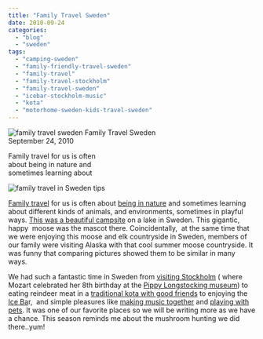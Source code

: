 ```yaml
---
title: "Family Travel Sweden"
date: 2010-09-24
categories: 
  - "blog"
  - "sweden"
tags: 
  - "camping-sweden"
  - "family-friendly-travel-sweden"
  - "family-travel"
  - "family-travel-stockholm"
  - "family-travel-sweden"
  - "icebar-stockholm-music"
  - "kota"
  - "motorhome-sweden-kids-travel-sweden"
---
```


 ![family travel sweden ](https://pub-ac94b3f306b24c0dba4238943c97f2e1.r2.dev/6a00e5502a950788330134877cd917970c.jpg) Family Travel Sweden  
September 24, 2010

Family travel for us is often  
about being in nature and  
sometimes learning about 

<!--more-->

![family travel in Sweden tips](https://pub-ac94b3f306b24c0dba4238943c97f2e1.r2.dev/6a00e5502a950788330134877cd9b9970c.jpg)

[Family travel](https://pub-ac94b3f306b24c0dba4238943c97f2e1.r2.dev/2009/04/how-to-travel-the-world-as-a-digital-nomad-family.html) for us is often about [being in nature](https://pub-ac94b3f306b24c0dba4238943c97f2e1.r2.dev/2009/04/family-travel-photohappy-earth-day.html) and sometimes learning about different kinds of animals, and environments, sometimes in playful ways. [This was a beautiful campsite](http://www.firstcamp.se/sv/hostvintervar/karlstad-skutberget) on a lake in Sweden. This gigantic, happy  moose was the mascot there. Coincidentally,  at the same time that we were enjoying this moose and elk countryside in Sweden, members of our family were visiting Alaska with that cool summer moose countryside. It was funny that comparing pictures showed them to be similar in many ways.

We had such a fantastic time in Sweden from [visiting Stockholm](ttp://www.soultravelers3.com/2009/08/family-travel-photo-sweden-stockholm-harbor-boats.html) ( where Mozart celebrated her 8th birthday at the [Pippy Longstocking museum](http://www.junibacken.se/)) to eating reindeer meat in a [traditional kota with good friends](https://pub-ac94b3f306b24c0dba4238943c97f2e1.r2.dev/2009/05/family-travel-photo-sweden-reindeer-meat-in-kota-traditional-sami-lapland.html) to enjoying the [Ice Ba](https://pub-ac94b3f306b24c0dba4238943c97f2e1.r2.dev/2009/02/family-travel-photo-absolut-ice-bar-in-stockholm-sweden.html?cid=6a00e5502a9507883301127901838e28a4)r,  and simple pleasures like [making music together](https://pub-ac94b3f306b24c0dba4238943c97f2e1.r2.dev/2010/03/funniest-kids-soultravelers3-family-travel-best-funny-youtube-global-kids-hilarious-sweden-trumpet-v.html) and [playing with pets](ttp://www.soultravelers3.com/2009/09/family-travel-photo-sweden-pets-cats-children-travel-photography.html). It was one of our favorite places so we will be writing more as we have a chance. This season reminds me about the mushroom hunting we did there..yum!
